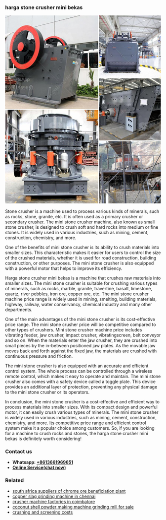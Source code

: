 <h3>harga stone crusher mini bekas</h3><img src='1708332913.jpg' alt=''><p>Stone crusher is a machine used to process various kinds of minerals, such as rocks, stone, granite, etc. It is often used as a primary crusher or secondary crusher. The mini stone crusher machine, also known as small stone crusher, is designed to crush soft and hard rocks into medium or fine stones. It is widely used in various industries, such as mining, cement, construction, chemistry, and more.</p><p>One of the benefits of mini stone crusher is its ability to crush materials into smaller sizes. This characteristic makes it easier for users to control the size of the crushed materials, whether it is used for road construction, building construction, or other purposes. The mini stone crusher is also equipped with a powerful motor that helps to improve its efficiency.</p><p>Harga stone crusher mini bekas is a machine that crushes raw materials into smaller sizes. The mini stone crusher is suitable for crushing various types of minerals, such as rocks, marble, granite, travertine, basalt, limestone, quartz, river pebbles, iron ore, copper ore, etc. The mini stone crusher machine price range is widely used in mining, smelting, building materials, highway, railway, water conservancy, chemical industry and many other departments.</p><p>One of the main advantages of the mini stone crusher is its cost-effective price range. The mini stone crusher price will be competitive compared to other types of crushers. Mini stone crusher machine price includes vibrating feeder, jaw crusher, impact crusher, vibratingscreen, belt conveyor and so on. When the materials enter the jaw crusher, they are crushed into small pieces by the in-between positioned jaw plates. As the movable jaw moves back and forth against the fixed jaw, the materials are crushed with continuous pressure and friction.</p><p>The mini stone crusher is also equipped with an accurate and efficient control system. The whole process can be controlled through a wireless remote control, which makes it easy to operate and maintain. The mini stone crusher also comes with a safety device called a toggle plate. This device provides an additional layer of protection, preventing any physical damage to the mini stone crusher or its operators.</p><p>In conclusion, the mini stone crusher is a cost-effective and efficient way to process materials into smaller sizes. With its compact design and powerful motor, it can easily crush various types of minerals. The mini stone crusher is widely used in various industries, such as mining, cement, construction, chemistry, and more. Its competitive price range and efficient control system make it a popular choice among customers. So, if you are looking for a machine to crush rocks and stones, the harga stone crusher mini bekas is definitely worth considering!</p><h3>Contact us</h3><ul><li><strong>Whatsapp:&nbsp;<a href="https://wa.me/8613661969651">+8613661969651</a></strong></li><li><a href="https://swt.shibang-china.com/?git&amp;zhl&amp;harga stone crusher mini bekas"><strong>Online Service(chat now)</strong></a></li></ul><h3>Related</h3><ul><li><a href='south africa suppliers of chrome ore beneficiation plant.md'>south africa suppliers of chrome ore beneficiation plant</a></li><li><a href='copper slag grinding machine in chennai.md'>copper slag grinding machine in chennai</a></li><li><a href='crusher machine factories in coimbatore.md'>crusher machine factories in coimbatore</a></li><li><a href='coconut shell powder making machine grinding mill for sale.md'>coconut shell powder making machine grinding mill for sale</a></li><li><a href='crushing and screening costs.md'>crushing and screening costs</a></li></ul>